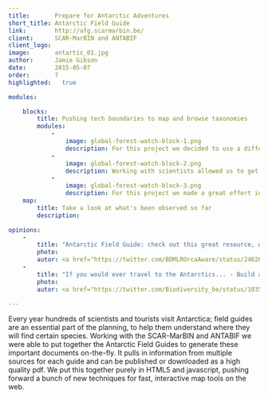 ```yaml
---
title:       Prepare for Antarctic Adventures
short_title: Antarctic Field Guide
link:        http://afg.scarmarbin.be/
client:      SCAR-MarBIN and ANTABIF
client_logo: 
image:       antartic_01.jpg
author:      Jamie Gibson
date:        2015-05-07
order:       7
highlighted:   true

modules:

    blocks:
        title: Pushing tech boundaries to map and browse taxonomies
        modules:
            -
                image: global-forest-watch-block-1.png
                description: For this project we decided to use a different technique for the maps - create tiles and cache them - to provide a much better user experience.
            -
                image: global-forest-watch-block-2.png
                description: Working with scientists allowed us to get the best data. The custom backoffice we built allows experts to enter the information and link with external resources with ease.
            -
                image: global-forest-watch-block-3.png
                description: For this project we made a great effort in improving previous solutions on taxonomy browsing. We think this is the best Taxonomic Browser we have done up to date and is all pure HTML+JS!.
    map:
        title: Take a look at what's been observed so far 
        description: 

opinions:
    -
        title: "Antarctic Field Guide: check out this great resource, with an information page for orca"
        photo: 
        autor: <a href="https://twitter.com/BDMLROrcaAware/status/246201903329992704"> Orca Aware </a>
    -
        title: "If you would ever travel to the Antarctics... - Build and share your custom Antarctic Field Guide"
        photo:
        autor: <a href="https://twitter.com/Biodiversity_be/status/10352616378732544"> Belgian Biodiversity </a>

---
```


Every year hundreds of scientists and tourists visit Antarctica; field guides are an essential part of the planning, to help them understand where they will find certain species. Working with the SCAR-MarBIN and ANTABIF we were able to put together the Antarctic Field Guides to generate these important documents on-the-fly. It pulls in information from multiple sources for each guide and can be published or downloaded as a high quality pdf. We put this together purely in HTML5 and javascript, pushing forward a bunch of new techniques for fast, interactive map tools on the web. 
